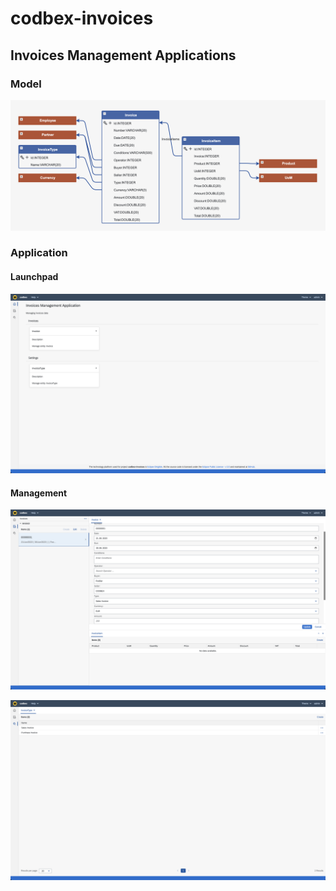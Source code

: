 # codbex-invoices
## Invoices Management Applications

### Model

![model](images/invoices-model.png)

### Application

#### Launchpad

![model](images/invoices-launchpad.png)

#### Management

![model](images/invoices-management.png)

![model](images/invoices-invoice-type.png)